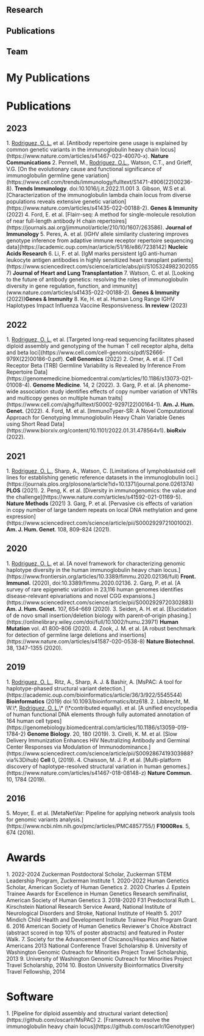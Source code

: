 <h2 style="color:black;">Research</h2>
<h2 style="color:black;">Publications</h2>
<h2 style="color:black;">Team</h2>

<head>
  <meta charset="UTF-8">
  <meta name="viewport" content="width=device-width, initial-scale=1.0">
  <title>My Publications</title>
</head>
<body>

<h1>My Publications</h1>
<ul id="publications-list"></ul>
<script>
  fetch('publications.json')
    .then(response => {
      if (!response.ok) {
        throw new Error(`HTTP error! status: ${response.status}`);
      }
      return response.json();
    })
    .then(data => {
      const list = document.getElementById('publications-list');
      data.forEach(pub => {
        const listItem = document.createElement('li');
        listItem.textContent = `${pub.title} (${pub.year})`;
        list.appendChild(listItem);
      });
    })
    .catch(error => console.error('Error fetching publications:', error));
</script>
</body>


<h1 style="color:black;">Publications</h1>
<h2>2023</h2>
1.  <u>Rodriguez, O. L.</u> et al. [Antibody repertoire gene usage is explained by common genetic variants in the immunoglobulin heavy chain locus](https://www.nature.com/articles/s41467-023-40070-x). <b>Nature Communications</b> 
2.  Pennell, M., <u>Rodriguez, O.L.</u>, Watson, C.T., and Grieff, V.G. [On the evolutionary cause and functional significance of immunoglobulin germline gene variation](https://www.cell.com/trends/immunology/fulltext/S1471-4906(22)00236-8). <b>Trends Immunology</b>. doi:10.1016/j.it.2022.11.001
3.  Gibson, W.S et al. [Characterization of the immunoglobulin lambda chain locus from diverse populations reveals extensive genetic variation](https://www.nature.com/articles/s41435-022-00188-2). <b>Genes & Immunity</b> (2022)
4.  Ford, E. et al. [Flairr-seq: A method for single-molecule resolution of near full-length antibody H chain repertoires](https://journals.aai.org/jimmunol/article/210/10/1607/263586). <b>Journal of Immunology</b>
5. Peres, A. et al. [IGHV allele similarity clustering improves genotype inference from adaptive immune receptor repertoire sequencing data](https://academic.oup.com/nar/article/51/16/e86/7238142) <b>Nucleic Acids Research</b>
6. Li, F. et al. [IgM marks persistent IgG anti-human leukocyte antigen antibodies in highly sensitized heart transplant patients](https://www.sciencedirect.com/science/article/abs/pii/S1053249823020557) <b>Journal of Heart and Lung Transplantation</b>
7. Watson, C. et al. [Looking to the future of antibody genetics: resolving the roles of immunoglobulin diversity in gene regulation, function, and immunity](www.nature.com/articles/s41435-022-00188-2). <b>Genes & Immunity</b> (2022))<b>Genes & Immunity</b>
8.  Ke, H. et al. Human Long Range IGHV Haplotypes Impact Influenza Vaccine Responsiveness. <b>In review</b> (2023)
<h2>2022</h2>
1.  <u>Rodriguez, O. L.</u> et al. [Targeted long-read sequencing facilitates phased diploid assembly and genotyping of the human T cell receptor alpha, delta and beta loci](https://www.cell.com/cell-genomics/pdf/S2666-979X(22)00186-0.pdf). <b>Cell Genomics</b> (2022)
2.  Omer, A. et al. [T Cell Receptor Beta (TRB) Germline Variability is Revealed by Inference From Repertoire Data](https://genomemedicine.biomedcentral.com/articles/10.1186/s13073-021-01008-4). <b>Genome Medicine</b>. 14, 2 (2022).
3.  Garg, P. et al. [A phenome-wide association study identifies effects of copy number variation of VNTRs and multicopy genes on multiple human traits](https://www.cell.com/ajhg/fulltext/S0002-9297(22)00164-1). <b>Am. J. Hum. Genet.</b> (2022).
4.  Ford, M. et al. [ImmunoTyper-SR: A Novel Computational Approach for Genotyping Immunoglobulin Heavy Chain Variable Genes using Short Read Data](https://www.biorxiv.org/content/10.1101/2022.01.31.478564v1). <b>bioRxiv</b> (2022).
<h2>2021</h2>
1.    <u>Rodriguez, O. L.</u>, Sharp, A., Watson, C. [Limitations of lymphoblastoid cell lines for establishing genetic reference datasets in the immunoglobulin loci.](https://journals.plos.org/plosone/article?id=10.1371/journal.pone.0261374) <b>PLOS</b> (2021).
2.    Peng, K. et al. [Diversity in immunogenomics: the value and the challenge](https://www.nature.com/articles/s41592-021-01169-5). <b>Nature Methods</b> (2021)
3.    Garg, P. et al. [Pervasive cis effects of variation in copy number of large tandem repeats on local DNA methylation and gene expression](https://www.sciencedirect.com/science/article/pii/S0002929721001002). <b>Am. J. Hum. Genet</b>. 108, 809–824 (2021).
<h2>2020</h2>
1.    <u>Rodriguez, O. L.</u> et al. [A novel framework for characterizing genomic haplotype diversity in the human immunoglobulin heavy chain locus.](https://www.frontiersin.org/articles/10.3389/fimmu.2020.02136/full) <b>Front. Immunol.</b> (2020), doi:10.3389/fimmu.2020.02136.
2.    Garg, P. et al. [A survey of rare epigenetic variation in 23,116 human genomes identifies disease-relevant epivariations and novel CGG expansions.](https://www.sciencedirect.com/science/article/pii/S0002929720302883) <b>Am. J. Hum. Genet.</b> 107, 654–669 (2020).
3.    Seiden, A. H. et al. [Elucidation of de novo small insertion/deletion biology with parent‐of‐origin phasing.](https://onlinelibrary.wiley.com/doi/full/10.1002/humu.23971) <b>Human Mutation</b> vol. 41 800–806 (2020).
4.    Zook, J. M. et al. [A robust benchmark for detection of germline large deletions and insertions](https://www.nature.com/articles/s41587-020-0538-8) <b> Nature Biotechnol. </b> 38, 1347–1355 (2020).
<h2>2019</h2>
1.    <u>Rodriguez, O. L.</u>, Ritz, A., Sharp, A. J. & Bashir, A. [MsPAC: A tool for haplotype-phased structural variant detection.](https://academic.oup.com/bioinformatics/article/36/3/922/5545544) <b>Bioinformatics</b> (2019) doi:10.1093/bioinformatics/btz618.
2.    Libbrecht, M. W.\*, <u>Rodriguez, O. L.</u>\* (\*contributed equally). et al. [A unified encyclopedia of human functional DNA elements through fully automated annotation of 164 human cell types](https://genomebiology.biomedcentral.com/articles/10.1186/s13059-019-1784-2) <b>Genome Biology</b>. 20, 180 (2019).
3.    Cirelli, K. M. et al. [Slow Delivery Immunization Enhances HIV Neutralizing Antibody and Germinal Center Responses via Modulation of Immunodominance.](https://www.sciencedirect.com/science/article/pii/S0092867419303988?via%3Dihub) <b>Cell</b> 0, (2019).
4.    Chaisson, M. J. P. et al. [Multi-platform discovery of haplotype-resolved structural variation in human genomes.](https://www.nature.com/articles/s41467-018-08148-z) <b>Nature Commun.</b> 10, 1784 (2019).
<h2>2016</h2>
5.     Moyer, E. et al. [MetaNetVar: Pipeline for applying network analysis tools for genomic variants analysis.](https://www.ncbi.nlm.nih.gov/pmc/articles/PMC4857755/) <b>F1000Res</b>. 5, 674 (2016).


<h1 style="color:black;">Awards</h1>
1. 2022-2024 Zuckerman Postdoctoral Scholar, Zuckerman STEM Leadership Program, Zuckerman Institute
1. 2020-2022 Human Genetics Scholar, American Society of Human Genetics
2. 2020 Charles J. Epstein Trainee Awards for Excellence in Human Genetics Research semifinalist, American Society of Human Genetics
3. 2018-2020 F31 Predoctoral Ruth L. Kirschstein National Research Service Award, National Institute of Neurological Disorders and Stroke, National Institute of Health
5. 2017 Mindich Child Health and Development Institute Trainee Pilot Program Grant
6. 2016 American Society of Human Genetics Reviewer's Choice Abstract (abstract scored in top 10% of poster abstracts) and featured in Poster Walk. 
7. Society for the Advancement of Chicanos/Hispanics and Native Americans 2013 National Conference Travel Scholarship
8. University of Washington Genomic Outreach for Minorities Project Travel Scholarship, 2013
9. University of Washington Genomic Outreach for Minorities Project Travel Scholarship, 2014
10. Boston University Bioinformatics Diversity Travel Fellowship, 2014

<h1 style="color:black;">Software</h1>
1. [Pipeline for diploid assembly and structural variant detection](https://github.com/oscarlr/MsPAC)
2. [Framework to resolve the immunoglobulin heavy chain locus](https://github.com/oscarlr/IGenotyper)
